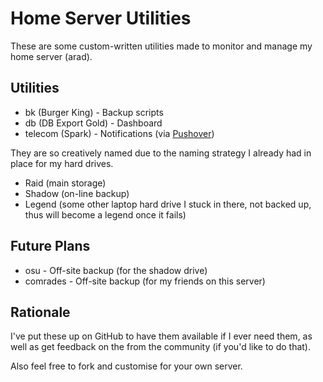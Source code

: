 # Home Server Utilities

These are some custom-written utilities made to monitor and manage my home
server (arad).

## Utilities

* bk (Burger King) - Backup scripts
* db (DB Export Gold) - Dashboard
* telecom (Spark) - Notifications (via [Pushover])

They are so creatively named due to the naming strategy I already had in place
for my hard drives.

* Raid (main storage)
* Shadow (on-line backup)
* Legend (some other laptop hard drive I stuck in there, not backed up, thus will become a legend once it fails)

## Future Plans

* osu - Off-site backup (for the shadow drive)
* comrades - Off-site backup (for my friends on this server)

## Rationale

I've put these up on GitHub to have them available if I ever need them, as well
as get feedback on the from the community (if you'd like to do that).

Also feel free to fork and customise for your own server.

[Pushover]: https://pushover.net/

